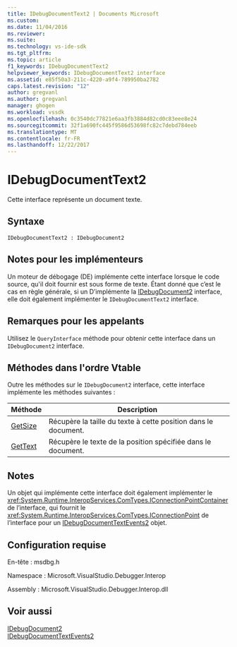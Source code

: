 ```yaml
---
title: IDebugDocumentText2 | Documents Microsoft
ms.custom: 
ms.date: 11/04/2016
ms.reviewer: 
ms.suite: 
ms.technology: vs-ide-sdk
ms.tgt_pltfrm: 
ms.topic: article
f1_keywords: IDebugDocumentText2
helpviewer_keywords: IDebugDocumentText2 interface
ms.assetid: e85f50a3-211c-4220-a9f4-789950ba2782
caps.latest.revision: "12"
author: gregvanl
ms.author: gregvanl
manager: ghogen
ms.workload: vssdk
ms.openlocfilehash: 0c3540dc77821e6aa3fb3884d82cd0c83eee8e24
ms.sourcegitcommit: 32f1a690fc445f9586d53698fc82c7debd784eeb
ms.translationtype: MT
ms.contentlocale: fr-FR
ms.lasthandoff: 12/22/2017
---
```

# <a name="idebugdocumenttext2"></a>IDebugDocumentText2
Cette interface représente un document texte.  
  
## <a name="syntax"></a>Syntaxe  
  
```  
IDebugDocumentText2 : IDebugDocument2  
```  
  
## <a name="notes-for-implementers"></a>Notes pour les implémenteurs  
 Un moteur de débogage (DE) implémente cette interface lorsque le code source, qu'il doit fournir est sous forme de texte. Étant donné que c’est le cas en règle générale, si un D’implémente la [IDebugDocument2](../../../extensibility/debugger/reference/idebugdocument2.md) interface, elle doit également implémenter le `IDebugDocumentText2` interface.  
  
## <a name="notes-for-callers"></a>Remarques pour les appelants  
 Utilisez le `QueryInterface` méthode pour obtenir cette interface dans un `IDebugDocument2` interface.  
  
## <a name="methods-in-vtable-order"></a>Méthodes dans l'ordre Vtable  
 Outre les méthodes sur le `IDebugDocument2` interface, cette interface implémente les méthodes suivantes :  
  
|Méthode|Description|  
|------------|-----------------|  
|[GetSize](../../../extensibility/debugger/reference/idebugdocumenttext2-getsize.md)|Récupère la taille du texte à cette position dans le document.|  
|[GetText](../../../extensibility/debugger/reference/idebugdocumenttext2-gettext.md)|Récupère le texte de la position spécifiée dans le document.|  
  
## <a name="remarks"></a>Notes  
 Un objet qui implémente cette interface doit également implémenter le <xref:System.Runtime.InteropServices.ComTypes.IConnectionPointContainer> de l’interface, qui fournit le <xref:System.Runtime.InteropServices.ComTypes.IConnectionPoint> de l’interface pour un [IDebugDocumentTextEvents2](../../../extensibility/debugger/reference/idebugdocumenttextevents2.md) objet.  
  
## <a name="requirements"></a>Configuration requise  
 En-tête : msdbg.h  
  
 Namespace : Microsoft.VisualStudio.Debugger.Interop  
  
 Assembly : Microsoft.VisualStudio.Debugger.Interop.dll  
  
## <a name="see-also"></a>Voir aussi  
 [IDebugDocument2](../../../extensibility/debugger/reference/idebugdocument2.md)   
 [IDebugDocumentTextEvents2](../../../extensibility/debugger/reference/idebugdocumenttextevents2.md)